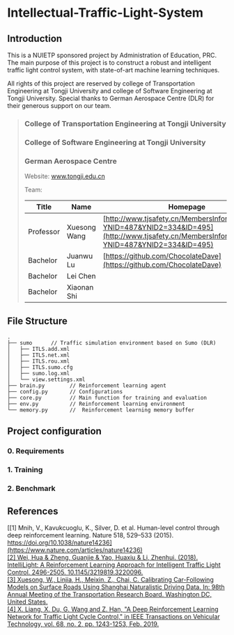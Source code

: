 # Intellectual-Traffic-Light-System
## Introduction
This is a NUIETP sponsored project by Administration of Education, PRC. The main purpose of this project is to construct a robust and intelligent traffic light control system, with state-of-art machine learning techniques.

All rights of this project are reserved by college of Transportation Engineering at Tongji University and college of Software Engineering at Tongji University. Special thanks to German Aerospace Centre (DLR) for their generous support on our team.

>
>### College of Transportation Engineering at Tongji University
>### College of Software Engineering at Tongji University
>### German Aerospace Centre
>
>Website: www.tongji.edu.cn
>
>Team: 
>
>| Title               | Name | Homepage                                 |
>| ------------------- | ---- | ---------------------------------------- |
>| Professor | Xuesong Wang  | [http://www.tjsafety.cn/MembersInformation.aspx?YNID=487&YNID2=334&ID=495](http://www.tjsafety.cn/MembersInformation.aspx?YNID=487&YNID2=334&ID=495) |
>| Bachelor              | Juanwu Lu  | [https://github.com/ChocolateDave](https://github.com/ChocolateDave) |
>| Bachelor              | Lei Chen 
>| Bachelor              | Xiaonan Shi
## File Structure
```
.
├── sumo      // Traffic simulation environment based on Sumo (DLR)
│   ├── ITLS.add.xml
│   ├── ITLS.net.xml
│   ├── ITLS.rou.xml
│   ├── ITLS.sumo.cfg
│   ├── sumo.log.xml
│   └── view.settings.xml
├── brain.py        // Reinforcement learning agent
├── config.py       // Configurations
├── core.py         // Main function for training and evaluation 
├── env.py          // Reinforcement learning environment
└── memory.py       //  Reinforcement learning memory buffer
```

## Project configuration
### 0. Requirements
### 1. Training
### 2. Benchmark

## References
[[1] Mnih, V., Kavukcuoglu, K., Silver, D. et al. Human-level control through deep reinforcement learning. Nature 518, 529–533 (2015). https://doi.org/10.1038/nature14236](https://www.nature.com/articles/nature14236)  
[[2] Wei, Hua & Zheng, Guanjie & Yao, Huaxiu & Li, Zhenhui. (2018). IntelliLight: A Reinforcement Learning Approach for Intelligent Traffic Light Control. 2496-2505. 10.1145/3219819.3220096. ](https://www.researchgate.net/publication/326504263_IntelliLight_A_Reinforcement_Learning_Approach_for_Intelligent_Traffic_Light_Control)  
[[3] Xuesong, W., Linjia, H., Meixin, Z., Chai, C. Calibrating Car-Following Models on Surface Roads Using Shanghai Naturalistic Driving Data. In: 98th Annual Meeting of the Transportation Research Board. Washington DC, United States.](https://trid.trb.org/view/1573124)  
[[4] X. Liang, X. Du, G. Wang and Z. Han, "A Deep Reinforcement Learning Network for Traffic Light Cycle Control," in IEEE Transactions on Vehicular Technology, vol. 68, no. 2, pp. 1243-1253, Feb. 2019.](https://ieeexplore.ieee.org/document/8600382)